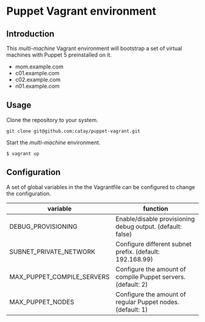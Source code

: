 # Puppet Vagrant environment

## Introduction

This *multi-machine* Vagrant environment will bootstrap a set of virtual
machines with Puppet 5 preinstalled on it. 

* mom.example.com
* c01.example.com
* c02.example.com
* n01.example.com

## Usage

Clone the repository to your system.

``
git clone git@github.com:catay/puppet-vagrant.git
``

Start the *multi-machine* environment.

``
$ vagrant up
``

## Configuration

A set of global variables in the the Vagrantfile can be configured to
change the configuration.

|variable                  | function                                                     |
|--------------------------|--------------------------------------------------------------|
|DEBUG_PROVISIONING        | Enable/disable provisioning debug output. (default: false)   |
|SUBNET_PRIVATE_NETWORK    | Configure different subnet prefix. (default: 192.168.99)     |
|MAX_PUPPET_COMPILE_SERVERS| Configure the amount of compile Puppet servers. (default: 2) |
|MAX_PUPPET_NODES          | Configure the amount of regular Puppet nodes. (default: 1)   |
